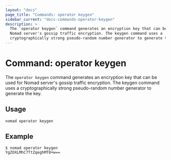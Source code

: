 ```yaml
---
layout: "docs"
page_title: "Commands: operator keygen"
sidebar_current: "docs-commands-operator-keygen"
description: >
  The `operator keygen` command generates an encryption key that can be used for
  Nomad server's gossip traffic encryption. The keygen command uses a
  cryptographically strong pseudo-random number generator to generate the key.
---
```


# Command: operator keygen

The `operator keygen` command generates an encryption key that can be used for
Nomad server's gossip traffic encryption.  The keygen command uses a
cryptographically strong pseudo-random number generator to generate the key.

## Usage

```plaintext
nomad operator keygen
```

## Example

```shell
$ nomad operator keygen
YgZOXLMhC7TtZqeghMT8+w==
```

